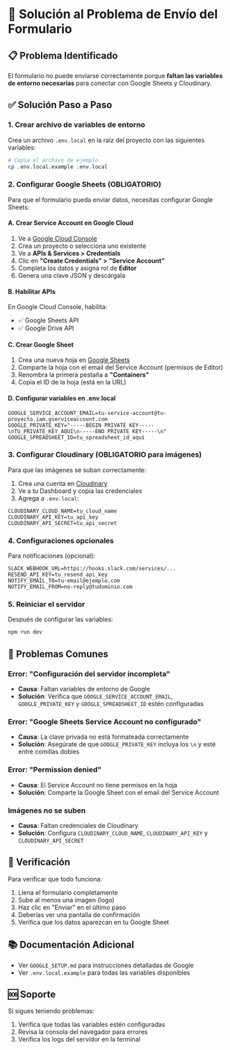 # 🔧 Solución al Problema de Envío del Formulario

## 📋 Problema Identificado

El formulario no puede enviarse correctamente porque **faltan las variables de entorno necesarias** para conectar con Google Sheets y Cloudinary.

## ✅ Solución Paso a Paso

### 1. Crear archivo de variables de entorno

Crea un archivo `.env.local` en la raíz del proyecto con las siguientes variables:

```bash
# Copia el archivo de ejemplo
cp .env.local.example .env.local
```

### 2. Configurar Google Sheets (OBLIGATORIO)

Para que el formulario pueda enviar datos, necesitas configurar Google Sheets:

#### A. Crear Service Account en Google Cloud
1. Ve a [Google Cloud Console](https://console.cloud.google.com/)
2. Crea un proyecto o selecciona uno existente
3. Ve a **APIs & Services > Credentials**
4. Clic en **"Create Credentials" > "Service Account"**
5. Completa los datos y asigna rol de **Editor**
6. Genera una clave JSON y descárgala

#### B. Habilitar APIs
En Google Cloud Console, habilita:
- ✅ Google Sheets API
- ✅ Google Drive API

#### C. Crear Google Sheet
1. Crea una nueva hoja en [Google Sheets](https://sheets.google.com)
2. Comparte la hoja con el email del Service Account (permisos de Editor)
3. Renombra la primera pestaña a **"Containers"**
4. Copia el ID de la hoja (está en la URL)

#### D. Configurar variables en .env.local
```env
GOOGLE_SERVICE_ACCOUNT_EMAIL=tu-service-account@tu-proyecto.iam.gserviceaccount.com
GOOGLE_PRIVATE_KEY="-----BEGIN PRIVATE KEY-----\nTU_PRIVATE_KEY_AQUI\n-----END PRIVATE KEY-----\n"
GOOGLE_SPREADSHEET_ID=tu_spreadsheet_id_aqui
```

### 3. Configurar Cloudinary (OBLIGATORIO para imágenes)

Para que las imágenes se suban correctamente:

1. Crea una cuenta en [Cloudinary](https://cloudinary.com/)
2. Ve a tu Dashboard y copia las credenciales
3. Agrega a `.env.local`:

```env
CLOUDINARY_CLOUD_NAME=tu_cloud_name
CLOUDINARY_API_KEY=tu_api_key
CLOUDINARY_API_SECRET=tu_api_secret
```

### 4. Configuraciones opcionales

Para notificaciones (opcional):
```env
SLACK_WEBHOOK_URL=https://hooks.slack.com/services/...
RESEND_API_KEY=tu_resend_api_key
NOTIFY_EMAIL_TO=tu-email@ejemplo.com
NOTIFY_EMAIL_FROM=no-reply@tudominio.com
```

### 5. Reiniciar el servidor

Después de configurar las variables:
```bash
npm run dev
```

## 🚨 Problemas Comunes

### Error: "Configuración del servidor incompleta"
- **Causa**: Faltan variables de entorno de Google
- **Solución**: Verifica que `GOOGLE_SERVICE_ACCOUNT_EMAIL`, `GOOGLE_PRIVATE_KEY` y `GOOGLE_SPREADSHEET_ID` estén configuradas

### Error: "Google Sheets Service Account no configurado"
- **Causa**: La clave privada no está formateada correctamente
- **Solución**: Asegúrate de que `GOOGLE_PRIVATE_KEY` incluya los `\n` y esté entre comillas dobles

### Error: "Permission denied"
- **Causa**: El Service Account no tiene permisos en la hoja
- **Solución**: Comparte la Google Sheet con el email del Service Account

### Imágenes no se suben
- **Causa**: Faltan credenciales de Cloudinary
- **Solución**: Configura `CLOUDINARY_CLOUD_NAME`, `CLOUDINARY_API_KEY` y `CLOUDINARY_API_SECRET`

## 📝 Verificación

Para verificar que todo funciona:

1. Llena el formulario completamente
2. Sube al menos una imagen (logo)
3. Haz clic en "Enviar" en el último paso
4. Deberías ver una pantalla de confirmación
5. Verifica que los datos aparezcan en tu Google Sheet

## 📚 Documentación Adicional

- Ver `GOOGLE_SETUP.md` para instrucciones detalladas de Google
- Ver `.env.local.example` para todas las variables disponibles

## 🆘 Soporte

Si sigues teniendo problemas:
1. Verifica que todas las variables estén configuradas
2. Revisa la consola del navegador para errores
3. Verifica los logs del servidor en la terminal